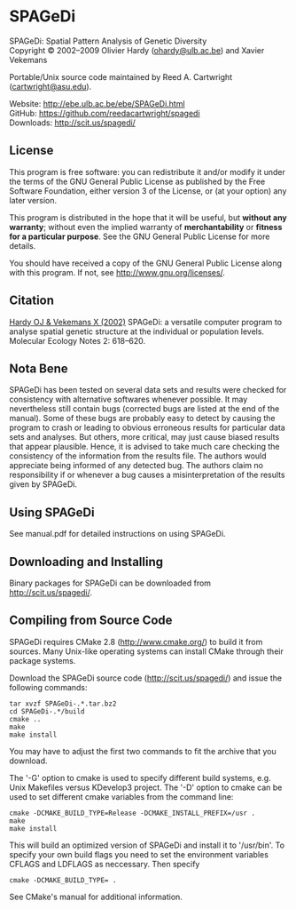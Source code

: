 SPAGeDi
=======

SPAGeDi: Spatial Pattern Analysis of Genetic Diversity  
Copyright &copy; 2002&ndash;2009 Olivier Hardy (<ohardy@ulb.ac.be>) and Xavier Vekemans

Portable/Unix source code maintained by Reed A. Cartwright (<cartwright@asu.edu>).

Website: <http://ebe.ulb.ac.be/ebe/SPAGeDi.html>  
GitHub: <https://github.com/reedacartwright/spagedi>  
Downloads: <http://scit.us/spagedi/>  

License
-------

This program is free software: you can redistribute it and/or modify it under the terms of the GNU General Public License as published by the Free Software Foundation, either version 3 of the License, or (at your option) any later version.

This program is distributed in the hope that it will be useful, but **without any warranty**; without even the implied warranty of **merchantability** or **fitness for a particular purpose**.  See the GNU General Public License for more details.

You should have received a copy of the GNU General Public License along with this program.  If not, see <http://www.gnu.org/licenses/>.

Citation
--------

[Hardy OJ & Vekemans X (2002)](http://iee.ulb.ac.be/sciences/lagev/fichiers/Spagedi_MENotes2002.pdf) SPAGeDi: a versatile computer program to analyse spatial genetic structure at the individual or population levels. Molecular Ecology Notes 2: 618&ndash;620.

Nota Bene
---------

SPAGeDi has been tested on several data sets and results were checked for consistency with alternative softwares whenever possible. It may nevertheless still contain bugs (corrected bugs are listed at the end of the manual). Some of these bugs are probably easy to detect by causing the program to crash or leading to obvious erroneous results for particular data sets and analyses. But others, more critical, may just cause biased results that appear plausible. Hence, it is advised to take much care checking the consistency of the information from the results file. The authors would appreciate being informed of any detected bug. The authors claim no responsibility if or whenever a bug causes a misinterpretation of the results given by SPAGeDi.

Using SPAGeDi
-------------

See manual.pdf for detailed instructions on using SPAGeDi.

Downloading and Installing
--------------------------

Binary packages for SPAGeDi can be downloaded from <http://scit.us/spagedi/>.

Compiling from Source Code
--------------------------

SPAGeDi requires CMake 2.8 (<http://www.cmake.org/>) to build it from sources.  Many Unix-like operating systems can install CMake through their package systems.

Download the SPAGeDi source code (<http://scit.us/spagedi/>) and issue the following commands:

	tar xvzf SPAGeDi-.*.tar.bz2
	cd SPAGeDi-.*/build
	cmake ..
	make
	make install

You may have to adjust the first two commands to fit the archive that you download.

The '-G' option to cmake is used to specify different build systems, e.g. Unix Makefiles versus KDevelop3 project.  The '-D' option to cmake can be used to set different cmake variables from the command line:

	cmake -DCMAKE_BUILD_TYPE=Release -DCMAKE_INSTALL_PREFIX=/usr .
	make
	make install

This will build an optimized version of SPAGeDi and install it to '/usr/bin'. To specify your own build flags you need to set the environment variables CFLAGS and LDFLAGS as neccessary.  Then specify

	cmake -DCMAKE_BUILD_TYPE= .

See CMake's manual for additional information.

